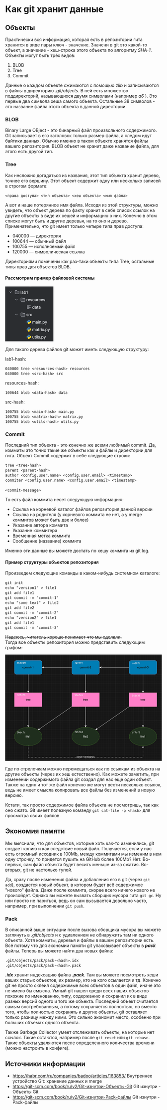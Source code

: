 # Как git хранит данные

## Объекты

Практически вся информация, которая есть в репозитории гита хранится в виде пары ключ - значение.
Значени в git это какой-то объект, а значение - хеш-строка этого объекта по алгоритму *SHA-1*.
Объекты могут быть трёх видов:  
1. BLOB
2. Tree
3. Commit

Данные о каждом объекте сжимаются с помощью _zlib_ и записываются в файлы в директорию *.git/objects*.
В ней есть множество поддиректорий, называющихся двумя символами (например _a6_ ).
Это первые два символа хеша самого объекта. Остальные 38 символов - это название
файла этого объекта в данной директории.

### BLOB

Binary Large OBject - это бинарный файл произвольного содержимого. Git записывает в его заголовок только
размер файла, а следом идут байтики данных. Обычно именно в таком объекте хранятся файлы вашего
репозитория. BLOB объект не хранит даже название файла, для этого есть другой тип.

### Tree

Как несложно догадаться из названия, этот тип объекта хранит дерево, точнее его вершину.
Этот объект содержит одну или несколько записей в строгом формате:

```
<права доступа> <тип объекта> <хеш объекта> <имя файла>
```

А вот и наше потерянное имя файла. Исходя из этой структуры, можно увидеть, что объект
дерева по факту хранит в себе список ссылок на другие объекты в виде их хешей и информацию о них.
Конечно в этом списке могут быть и другие деревья, на то оно и дерево.
Примечательно, что git имеет только четыре типа прав доступа:
- 040000 — директория
- 100644 — обычный файл
- 100755 — исполняемый файл
- 120000 — символическая ссылка

Директориями помечены как раз-таки объекты типа Tree, остальные типы прав для объектов BLOB.

#### Рассмотрим пример файловой системы

![img.png](img.png)

Для такого дерева файлов git может иметь следующую структуру:

lab1-hash:  
```
040000 tree <resources-hash> resources  
040000 tree <src-hash> src
```

resources-hash:  
```
100644 blob <data-hash> data  
```

src-hash:
```
100755 blob <main-hash> main.py
100755 blob <matrix-hash> matrix.py  
100755 blob <utils-hash> utils.py  
```

### Commit

Последний тип объекта - это конечно же всеми любимый commit. Да, коммиты это точно такие же
объекты как и файлы и директории для гита. Объект Commit содержит в себе следующие строки:
```
tree <tree-hash>
parent <parent-hash>
author <config.user.name> <config.user.email> <timestamp>
commiter <config.user.name> <config.user.email> <timestamp>

<commit-message>
```

То есть файл коммита несет следующую информацию:
- Ссылка на корневой каталог файлов репозитория данной версии
- Ссылка на родителя (у корневого коммита ее нет, а у merge коммитов может быть две и более)
- Указание автора коммита
- Указание коммитера
- Временная метка коммита
- Сообщение (название) коммита

Именно эти данные вы можете достать по хешу коммита из git log.

#### Пример структуры объектов репозитория
Произведем следующие команды в каком-нибудь системном каталоге:
```
git init
echo "version1" > file1
git add file1
git commit -m "commit-1"
echo "some text" > file2
git add file2
git commit -m "commit-2"
echo "version2" > file1
git add file1
git commit -m "commit-3"
```

~~Надеюсь, читатель хорошо понимает что мы сделали.~~  
Тогда все объекты репозитория можно представить следующим графом:

![img_1.png](img_1.png)

Где по стрелочкам можно перемещаться как по ссылкам из объекта на другие объекты (через их хеш
естественно). Как можете заметить, при изменении содержимого файла git создал для нас еще один объект.
Также на один и тот же файл конечно же могут вести несколько ссылок, ведь не имеет смысла
копировать все файлы без изменений в новую версию.

Кстати, так просто содержимое файла объекта не посмотришь, так как оно сжато. Git имеет
полезную команду ```git cat-file -p <hash>``` для просмотра своих файлов.

## Экономия памяти

Мы выяснили, что для объектов, которые хоть как-то изменились, git создает копию и как следствие
новый файл. Получается, если у нас есть огромный исходник в 100Mb, между коммитами мы
изменим в нем одну строчку, то придется пушить на GitHub более 100Mb? Нет. Во-первых, сам файл объекта
будет весить меньше из-за сжатия. Во-вторых, git не настолько тупой.

Да, сразу после изменения файла и добавления его в git (через ```git add```), создастся новый объект,
в котором будет всё содержимое "нового" файла. Даже после коммита, скорее всего ничего нового
не произойдет. Однако вы можете вызвать сборщик мусора гита ```git gc```. Ну или просто не
париться, ведь он сам вызывается довольно часто, например, при выполнении ```git push```.

### Pack

В описанной выше ситуации после вызова сборщика мусора вы можете заглянуть в _.git/objects_ и
с удивлением не обнаружить там ни одного объекта. Хотя коммиты, деревья и файлы в вашем репозитории
есть. Всё потому что для экономии памяти git упаковывает объекты в ***pack*** файлы.
Теперь вы можете найти два новых файла:
```
.git/objects/pack/pack-<hash>.idx
.git/objects/pack/pack-<hash>.pack
```

***.idx*** хранит индексацию файла ***.pack***. Там вы можете посмотреть хеши ваших старых объектов,
их размер, кто на кого ссылается и тд. Конечно git не просто склеил содержимые всех объектов в
один файл, иначе это не имело бы смысла. Умный git нашел среди всех наших объектов похожие
по именованию, типу, содержанию и сохранил их в виде разных версий одного и того же объекта.
Последний объект считается самым востребованным, а потому сохраняется полностью, но вместо того,
чтобы полностью сохранять и другие объекты, git оставляет только разницу между ними.
Это сильно экономит место, особенно при больших объемах одного объекта.

Также Garbage Collector умеет отслеживать объекты, на которые нет ссылок. Такие остаются,
например после ```git reset``` или ```git rebase```. Такие объекты удаляются после
определенного количества времени (можно настроить в конфиге).

## Источники информации

- <https://habr.com/ru/companies/badoo/articles/163853/> Внутреннее устройство Git: хранение данных и merge
- <https://git-scm.com/book/ru/v2/Git-изнутри-Объекты-Git> Git изнутри - Объекты Git
- <https://git-scm.com/book/ru/v2/Git-изнутри-Pack-файлы> Git изнутри - Pack-файлы
